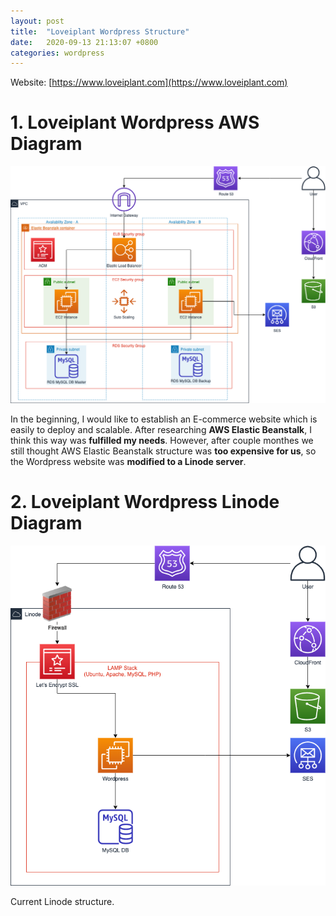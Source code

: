 ```yaml
---
layout: post
title:  "Loveiplant Wordpress Structure"
date:   2020-09-13 21:13:07 +0800
categories: wordpress
---
```


Website: [https://www.loveiplant.com](https://www.loveiplant.com)

# 1. Loveiplant Wordpress AWS Diagram
![loveiplant wordpress aws diagram](/assets/wordpress/loveiplant-wordpress-aws-diagram.png)

In the beginning, I would like to establish an E-commerce website which is easily to deploy and scalable.
After researching **AWS Elastic Beanstalk**, I think this way was **fulfilled my needs**.
However, after couple monthes we still thought AWS Elastic Beanstalk structure was **too expensive for us**, so the Wordpress website was **modified to a Linode server**.

# 2. Loveiplant Wordpress Linode Diagram
![loveiplant wordpress linode diagram](/assets/wordpress/loveiplant-wordpress-linode-diagram.png)

Current Linode structure.

